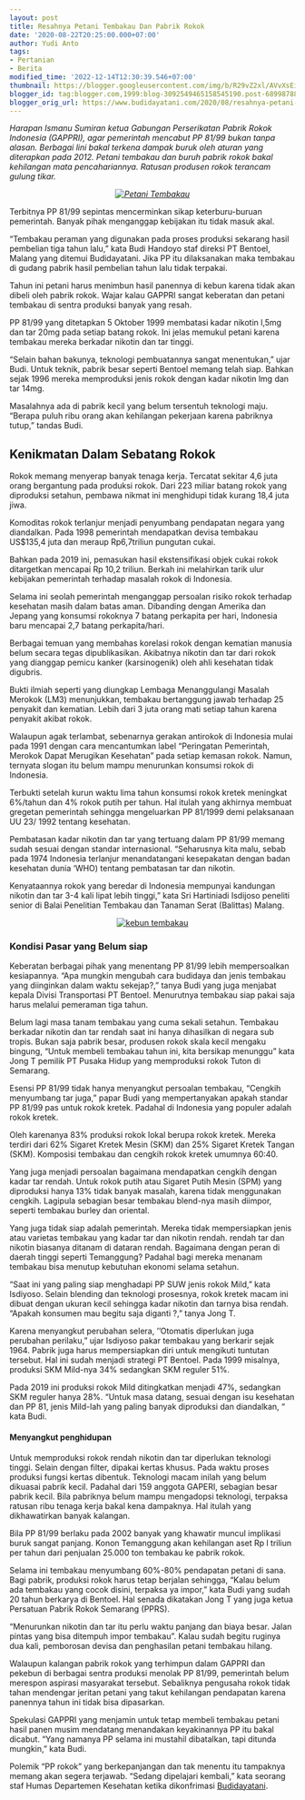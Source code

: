 ```yaml
---
layout: post
title: Resahnya Petani Tembakau Dan Pabrik Rokok
date: '2020-08-22T20:25:00.000+07:00'
author: Yudi Anto
tags:
- Pertanian
- Berita
modified_time: '2022-12-14T12:30:39.546+07:00'
thumbnail: https://blogger.googleusercontent.com/img/b/R29vZ2xl/AVvXsEiIU0oAOmeRAu6xZ1GHhkSK5SU_dX5x64sxXK3WYpF8Zs9apqlqVfwLjTpKUmq1KsBoql-NjzOm37FKCW71yE7y9mwYNWfBkkWq4cayNmedqHOq6OzG5x_QU0gQExZx1U79UeRjgEUqZEBZ/s72-c/tembakau_1196x800-768x514.jpg
blogger_id: tag:blogger.com,1999:blog-3092549465158545190.post-6899878809974215385
blogger_orig_url: https://www.budidayatani.com/2020/08/resahnya-petani-tembakau-dan-pabrik.html
---
```


<p><i>Harapan Ismanu Sumiran ketua Gabungan Perserikatan Pabrik Rokok Indonesia (GAPPRI), agar pemerintah mencabut PP 81/99 bukan tanpa alasan. Berbagai lini bakal terkena dampak buruk oleh aturan yang diterapkan pada 2012. Petani tembakau dan buruh pabrik rokok bakal kehilangan mata pencahariannya. Ratusan produsen rokok terancam gulung tikar.</i></p><p><i></i></p><div style="clear: both; text-align: center;"><i><a href="https://blogger.googleusercontent.com/img/b/R29vZ2xl/AVvXsEiIU0oAOmeRAu6xZ1GHhkSK5SU_dX5x64sxXK3WYpF8Zs9apqlqVfwLjTpKUmq1KsBoql-NjzOm37FKCW71yE7y9mwYNWfBkkWq4cayNmedqHOq6OzG5x_QU0gQExZx1U79UeRjgEUqZEBZ/s422/tembakau_1196x800-768x514.jpg" style="margin-left: 1em; margin-right: 1em;"><img alt="Petani Tembakau" border="0" data-original-height="283" data-original-width="422" src="https://blogger.googleusercontent.com/img/b/R29vZ2xl/AVvXsEiIU0oAOmeRAu6xZ1GHhkSK5SU_dX5x64sxXK3WYpF8Zs9apqlqVfwLjTpKUmq1KsBoql-NjzOm37FKCW71yE7y9mwYNWfBkkWq4cayNmedqHOq6OzG5x_QU0gQExZx1U79UeRjgEUqZEBZ/s16000/tembakau_1196x800-768x514.jpg" title="Petani Tembakau" /></a></i></div><p></p><p>Terbitnya PP 81/99 sepintas mencerminkan sikap keterburu-buruan pemerintah. Banyak pihak menganggap kebijakan itu tidak masuk akal.&nbsp;</p><p>“Tembakau peraman yang digunakan pada proses produksi sekarang hasil pembelian tiga tahun lalu,” kata Budi Handoyo staf direksi PT Bentoel, Malang yang ditemui Budidayatani. Jika PP itu dilaksanakan maka tembakau di gudang pabrik hasil pembelian tahun lalu tidak terpakai.&nbsp;</p><p>Tahun ini petani harus menimbun hasil panennya di kebun karena tidak akan dibeli oleh pabrik rokok. Wajar kalau GAPPRI sangat keberatan dan petani tembakau di sentra produksi banyak yang resah.</p><p>PP 81/99 yang ditetapkan 5 Oktober 1999 membatasi kadar nikotin l,5mg dan tar 20mg pada setiap batang rokok. Ini jelas memukul petani karena tembakau mereka berkadar nikotin dan tar tinggi.&nbsp;</p><p>“Selain bahan bakunya, teknologi pembuatannya sangat menentukan,” ujar Budi. Untuk teknik, pabrik besar seperti Bentoel memang telah siap. Bahkan sejak 1996 mereka memproduksi jenis rokok dengan kadar nikotin lmg dan tar 14mg.&nbsp;</p><p>Masalahnya ada di pabrik kecil yang belum tersentuh teknologi maju. “Berapa puluh ribu orang akan kehilangan pekerjaan karena pabriknya tutup,” tandas Budi.</p><h2>Kenikmatan Dalam Sebatang Rokok<br /></h2><p>Rokok memang menyerap banyak tenaga kerja. Tercatat sekitar 4,6 juta orang bergantung pada produksi rokok. Dari 223 miliar batang rokok yang diproduksi setahun, pembawa nikmat ini menghidupi tidak kurang 18,4 juta jiwa.</p><p>Komoditas rokok terlanjur menjadi penyumbang pendapatan negara yang diandalkan. Pada 1998 pemerintah mendapatkan devisa tembakau US$135,4 juta dan meraup Rp6,7triliun pungutan cukai.&nbsp;</p><p>Bahkan pada 2019 ini, pemasukan hasil ekstensifikasi objek cukai rokok ditargetkan mencapai Rp 10,2 triliun. Berkah ini melahirkan tarik ulur kebijakan pemerintah terhadap masalah rokok di Indonesia.</p><p>Selama ini seolah pemerintah menganggap persoalan risiko rokok terhadap kesehatan masih dalam batas aman. Dibanding dengan Amerika dan Jepang yang konsumsi rokoknya 7 batang perkapita per hari, Indonesia baru mencapai 2,7 batang perkapita/hari.</p><p>Berbagai temuan yang membahas korelasi rokok dengan kematian manusia belum secara tegas dipublikasikan. Akibatnya nikotin dan tar dari rokok yang dianggap pemicu kanker (karsinogenik) oleh ahli kesehatan tidak digubris.&nbsp;</p><p>Bukti ilmiah seperti yang diungkap Lembaga Menanggulangi Masalah Merokok (LM3) menunjukkan, tembakau bertanggung jawab terhadap 25 penyakit dan kematian. Lebih dari 3 juta orang mati setiap tahun karena penyakit akibat rokok.</p><p>Walaupun agak terlambat, sebenarnya gerakan antirokok di Indonesia mulai pada 1991 dengan cara mencantumkan label “Peringatan Pemerintah, Merokok Dapat Merugikan Kesehatan” pada setiap kemasan rokok. Namun, ternyata slogan itu belum mampu menurunkan konsumsi rokok di Indonesia.&nbsp;</p><p>Terbukti setelah kurun waktu lima tahun konsumsi rokok kretek meningkat 6%/tahun dan 4% rokok putih per tahun. Hal itulah yang akhirnya membuat gregetan pemerintah sehingga mengeluarkan PP 81/1999 demi pelaksanaan UU 23/ 1992 tentang kesehatan.</p><p>Pembatasan kadar nikotin dan tar yang tertuang dalam PP 81/99 memang sudah sesuai dengan standar internasional. “Seharusnya kita malu, sebab pada 1974 Indonesia terlanjur menandatangani kesepakatan dengan badan kesehatan dunia ‘WHO) tentang pembatasan tar dan nikotin.&nbsp;</p><p>Kenyataannya rokok yang beredar di Indonesia mempunyai kandungan nikotin dan tar 3-4 kali lipat lebih tinggi,” kata Sri Hartiniadi Isdijoso peneliti senior di Balai Penelitian Tembakau dan Tanaman Serat (Balittas) Malang.</p><p></p><div style="clear: both; text-align: center;"><a href="https://blogger.googleusercontent.com/img/b/R29vZ2xl/AVvXsEhGsAr8xgHiAIqe31w2yHkr31tvPv8Xu3c0YLQv79mAVOOTT_D_otmVqJCSJp9gdpruaOVoDSAvfgepSwXZN8hH7XG6jat-sVdXaqr96rO18crV7b51nx7TFqdNQ-FAXH4-VcgQ0BJVxFl0/s422/mfcshadetobacco-1600_1280x720-768x432.jpg" style="margin-left: 1em; margin-right: 1em;"><img alt="kebun tembakau" border="0" data-original-height="238" data-original-width="422" src="https://blogger.googleusercontent.com/img/b/R29vZ2xl/AVvXsEhGsAr8xgHiAIqe31w2yHkr31tvPv8Xu3c0YLQv79mAVOOTT_D_otmVqJCSJp9gdpruaOVoDSAvfgepSwXZN8hH7XG6jat-sVdXaqr96rO18crV7b51nx7TFqdNQ-FAXH4-VcgQ0BJVxFl0/s16000/mfcshadetobacco-1600_1280x720-768x432.jpg" title="kebun tembakau" /></a></div><p></p><h3>Kondisi Pasar yang Belum siap</h3><p>Keberatan berbagai pihak yang menentang PP 81/99 lebih mempersoalkan kesiapannya. “Apa mungkin mengubah cara budidaya dan jenis tembakau yang diinginkan dalam waktu sekejap?,” tanya Budi yang juga menjabat kepala Divisi Transportasi PT Bentoel. Menurutnya tembakau siap pakai saja harus melalui pemeraman tiga tahun.&nbsp;</p><p>Belum lagi masa tanam tembakau yang cuma sekali setahun. Tembakau berkadar nikotin dan tar rendah saat ini hanya dihasilkan di negara sub tropis. Bukan saja pabrik besar, produsen rokok skala kecil mengaku bingung, “Untuk membeli tembakau tahun ini, kita bersikap menunggu” kata Jong T pemilik PT Pusaka Hidup yang memproduksi rokok Tuton di Semarang.</p><p>Esensi PP 81/99 tidak hanya menyangkut persoalan tembakau, “Cengkih menyumbang tar juga,” papar Budi yang mempertanyakan apakah standar PP 81/99 pas untuk rokok kretek. Padahal di Indonesia yang populer adalah rokok kretek.&nbsp;</p><p>Oleh karenanya 83% produksi rokok lokal berupa rokok kretek. Mereka terdiri dari 62% Sigaret Kretek Mesin (SKM) dan 25% Sigaret Kretek Tangan (SKM). Komposisi tembakau dan cengkih rokok kretek umumnya 60:40.</p><p>Yang juga menjadi persoalan bagaimana mendapatkan cengkih dengan kadar tar rendah. Untuk rokok putih atau Sigaret Putih Mesin (SPM) yang diproduksi hanya 13% tidak banyak masalah, karena tidak menggunakan cengkih. Lagipula sebagian besar tembakau blend-nya masih diimpor, seperti tembakau burley dan oriental.</p><p>Yang juga tidak siap adalah pemerintah. Mereka tidak mempersiapkan jenis atau varietas tembakau yang kadar tar dan nikotin rendah. rendah tar dan nikotin biasanya ditanam di dataran rendah. Bagaimana dengan peran di daerah tinggi seperti Temanggung? Padahal bagi mereka menanam tembakau bisa menutup kebutuhan ekonomi selama setahun.</p><p>“Saat ini yang paling siap menghadapi PP SUW jenis rokok Mild,” kata Isdiyoso. Selain blending dan teknologi prosesnya, rokok kretek macam ini dibuat dengan ukuran kecil sehingga kadar nikotin dan tarnya bisa rendah. “Apakah konsumen mau begitu saja diganti ?,” tanya Jong T.</p><p>Karena menyangkut perubahan selera, ’’Otomatis diperlukan juga perubahan perilaku,” ujar Isdiyoso pakar tembakau yang berkarir sejak 1964. Pabrik juga harus mempersiapkan diri untuk mengikuti tuntutan tersebut. Hal ini sudah menjadi strategi PT Bentoel. Pada 1999 misalnya, produksi SKM Mild-nya 34% sedangkan SKM reguler 51%.&nbsp;</p><p>Pada 2019 ini produksi rokok Mild ditingkatkan menjadi 47%, sedangkan SKM reguler hanya 28%. “Untuk masa datang, sesuai dengan isu kesehatan dan PP 81, jenis Mild-lah yang paling banyak diproduksi dan diandalkan, “ kata Budi.</p><h4>Menyangkut penghidupan</h4><p>Untuk memproduksi rokok rendah nikotin dan tar diperlukan teknologi tinggi. Selain dengan filter, dipakai kertas khusus. Pada waktu proses produksi fungsi kertas dibentuk. Teknologi macam inilah yang belum dikuasai pabrik kecil. Padahal dari 159 anggota GAPERI, sebagian besar pabrik kecil. Bila pabriknya belum mampu mengadopsi teknologi, terpaksa ratusan ribu tenaga kerja bakal kena dampaknya. Hal itulah yang dikhawatirkan banyak kalangan.</p><p>Bila PP 81/99 berlaku pada 2002 banyak yang khawatir muncul implikasi buruk sangat panjang. Konon Temanggung akan kehilangan aset Rp l triliun per tahun dari penjualan 25.000 ton tembakau ke pabrik rokok.&nbsp;</p><p>Selama ini tembakau menyumbang 60%-80% pendapatan petani di sana. Bagi pabrik, produksi rokok harus tetap berjalan sehingga, “Kalau belum ada tembakau yang cocok disini, terpaksa ya impor,” kata Budi yang sudah 20 tahun berkarya di Bentoel. Hal senada dikatakan Jong T yang juga ketua Persatuan Pabrik Rokok Semarang (PPRS).&nbsp;</p><p>“Menurunkan nikotin dan tar itu perlu waktu panjang dan biaya besar. Jalan pintas yang bisa ditempuh impor tembakau”. Kalau sudah begitu ruginya dua kali, pemborosan devisa dan penghasilan petani tembakau hilang.</p><p>Walaupun kalangan pabrik rokok yang terhimpun dalam GAPPRI dan pekebun di berbagai sentra produksi menolak PP 81/99, pemerintah belum merespon aspirasi masyarakat tersebut. Sebaliknya pengusaha rokok tidak tahan mendengar jeritan petani yang takut kehilangan pendapatan karena panennya tahun ini tidak bisa dipasarkan.</p><p>Spekulasi GAPPRI yang menjamin untuk tetap membeli tembakau petani hasil panen musim mendatang menandakan keyakinannya PP itu bakal dicabut. “Yang namanya PP selama ini mustahil dibatalkan, tapi ditunda mungkin,” kata Budi.&nbsp;</p><p>Polemik “PP rokok” yang berkepanjangan dan tak menentu itu tampaknya memang akan segera terjawab. “Sedang dipelajari kembali,” kata seorang staf Humas Departemen Kesehatan ketika dikonfrimasi <a href="https://www.budidayatani.com/">Budidayatani</a>.</p>